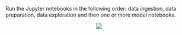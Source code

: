 Run the Jupyter notebooks in the following order: data ingestion, data preparation, data exploration and then one or more model notebooks.  

<p align="center">
  <img src="https://github.com/user-attachments/assets/2abad8e7-1995-40b7-9700-38e2fd28b43f"/>
</p>
